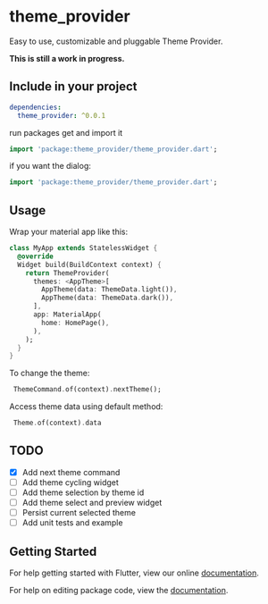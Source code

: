 # theme_provider

Easy to use, customizable and pluggable Theme Provider. 

**This is still a work in progress.**

## Include in your project

```yaml
dependencies:
  theme_provider: ^0.0.1
```
run packages get and import it
```dart
import 'package:theme_provider/theme_provider.dart';
```
if you want the dialog:
```dart
import 'package:theme_provider/theme_provider.dart';
```

## Usage
Wrap your material app like this:
```dart
class MyApp extends StatelessWidget {
  @override
  Widget build(BuildContext context) {
    return ThemeProvider(
      themes: <AppTheme>[
        AppTheme(data: ThemeData.light()),
        AppTheme(data: ThemeData.dark()),
      ],
      app: MaterialApp(
        home: HomePage(),
      ),
    );
  }
}

```

To change the theme:
```dart
 ThemeCommand.of(context).nextTheme();
```

Access theme data using default method:

```dart
 Theme.of(context).data
```

## TODO

- [x] Add next theme command
- [ ] Add theme cycling widget
- [ ] Add theme selection by theme id
- [ ] Add theme select and preview widget
- [ ] Persist current selected theme
- [ ] Add unit tests and example

## Getting Started

For help getting started with Flutter, view our online [documentation](https://flutter.io/).

For help on editing package code, view the [documentation](https://flutter.io/developing-packages/).